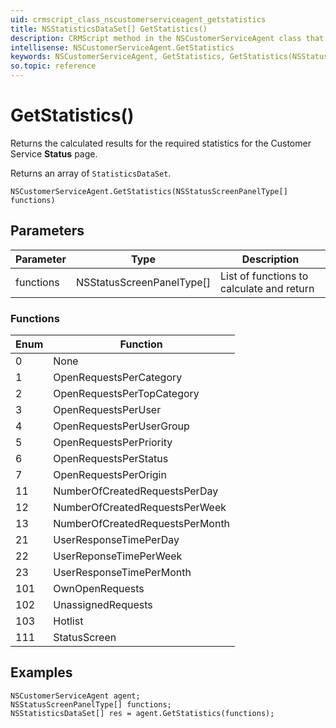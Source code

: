 ```yaml
---
uid: crmscript_class_nscustomerserviceagent_getstatistics
title: NSStatisticsDataSet[] GetStatistics()
description: CRMScript method in the NSCustomerServiceAgent class that returns the calculated results for the required statistics for the Service Status page
intellisense: NSCustomerServiceAgent.GetStatistics
keywords: NSCustomerServiceAgent, GetStatistics, GetStatistics(NSStatusScreenPanelType[])
so.topic: reference
---
```


# GetStatistics()

Returns the calculated results for the required statistics for the Customer Service **Status** page.

Returns an array of `StatisticsDataSet`.

`NSCustomerServiceAgent.GetStatistics(NSStatusScreenPanelType[] functions)`

## Parameters

| Parameter | Type | Description |
|---|---|---|
| functions | NSStatusScreenPanelType[] | List of functions to calculate and return |

### Functions

| Enum | Function |
|---|---|
| 0 | None |
| 1 | OpenRequestsPerCategory |
| 2 | OpenRequestsPerTopCategory |
| 3 | OpenRequestsPerUser |
| 4 | OpenRequestsPerUserGroup |
| 5 | OpenRequestsPerPriority |
| 6 | OpenRequestsPerStatus |
| 7 | OpenRequestsPerOrigin |
| 11 | NumberOfCreatedRequestsPerDay |
| 12 | NumberOfCreatedRequestsPerWeek |
| 13 | NumberOfCreatedRequestsPerMonth |
| 21 | UserResponseTimePerDay |
| 22 | UserReponseTimePerWeek |
| 23 | UserResponseTimePerMonth |
| 101 | OwnOpenRequests |
| 102 | UnassignedRequests |
| 103 | Hotlist |
| 111 | StatusScreen |

## Examples

```crmscript
NSCustomerServiceAgent agent;
NSStatusScreenPanelType[] functions;
NSStatisticsDataSet[] res = agent.GetStatistics(functions);
```
